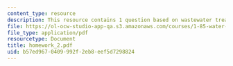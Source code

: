 ```yaml
---
content_type: resource
description: This resource contains 1 question based on wastewater treatment system.
file: https://ol-ocw-studio-app-qa.s3.amazonaws.com/courses/1-85-water-and-wastewater-treatment-engineering-spring-2006/b57ed9670409992f2eb8eef5d7298824_homework_2.pdf
file_type: application/pdf
resourcetype: Document
title: homework_2.pdf
uid: b57ed967-0409-992f-2eb8-eef5d7298824
---
```


